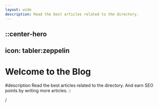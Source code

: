 ```yaml
---
layout: wide
description: Read the best articles related to the directory.
---
```


::center-hero
---
icon: tabler:zeppelin
---
# Welcome to the Blog

#description
Read the best articles related to the directory.
And earn SEO points by writing more articles.
::

/
